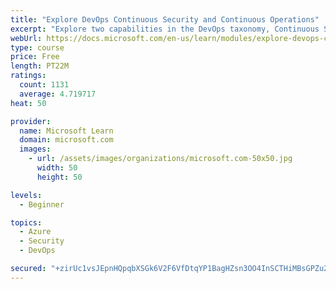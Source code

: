 ```yaml
---
title: "Explore DevOps Continuous Security and Continuous Operations"
excerpt: "Explore two capabilities in the DevOps taxonomy, Continuous Security and Continuous Operations."
webUrl: https://docs.microsoft.com/en-us/learn/modules/explore-devops-continuous-security-operations/
type: course
price: Free
length: PT22M
ratings:
  count: 1131
  average: 4.719717
heat: 50

provider:
  name: Microsoft Learn
  domain: microsoft.com
  images:
    - url: /assets/images/organizations/microsoft.com-50x50.jpg
      width: 50
      height: 50

levels:
  - Beginner

topics:
  - Azure
  - Security
  - DevOps

secured: "+zirUc1vsJEpnHQpqbXSGk6V2F6VfDtqYP1BagHZsn3OO4InSCTHiMBsGPZu2v5BzT/GoPvUtun3Ii/0qASpejFzbL6pJrh5mpu1P0+8vDqHZ9SjwoZI6yUCS5xsTTw1tKKyU0AuW57v9DdWe1BVidSFEDYT2P551ojaWRu0SmrQTQYmmjUOCcVpTXPr+xiVGkI8+whBLisZ9VYGlaf4bXb9xGxM1eTtzvlHPoNG9G+5XInEgEH3ASWtCKRaq/wl5cKi1MfXJe1lDbOjuuqEPpcYSqLrYZxLDKgIAStY+nqJuVOD13lYPK1D/DAJxRaFDF87MpTvA7z6CHye3RwsuvPRA9vIcSwEX4i5395Qkz3/EA7zLGutdJMR069HG5E/6SMtv/AMeL0qVcQli0ia1hm1owfO7JviAEAclEF5d0U=;Ibr/sBKC7MJrRzV2bGkf+A=="
---
```


